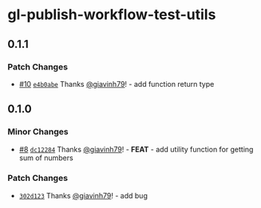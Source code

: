 # gl-publish-workflow-test-utils

## 0.1.1

### Patch Changes

- [#10](https://github.com/giavinh79/npm-publish-workflow/pull/10) [`e4b0abe`](https://github.com/giavinh79/npm-publish-workflow/commit/e4b0abe7d8e6d56162efefc3fd34eb7b3b713df1) Thanks [@giavinh79](https://github.com/giavinh79)! - add function return type

## 0.1.0

### Minor Changes

- [#8](https://github.com/giavinh79/npm-publish-workflow/pull/8) [`dc12284`](https://github.com/giavinh79/npm-publish-workflow/commit/dc12284b010e46aea2d5f1323e14b759d2605cb3) Thanks [@giavinh79](https://github.com/giavinh79)! - **FEAT** - add utility function for getting sum of numbers

### Patch Changes

- [`302d123`](https://github.com/giavinh79/npm-publish-workflow/commit/302d1232f61980a8251b2c33c12c34239157ddad) Thanks [@giavinh79](https://github.com/giavinh79)! - add bug

